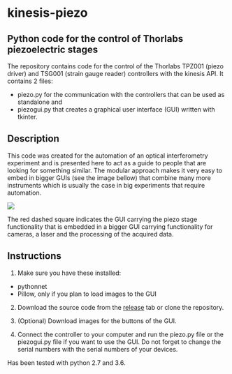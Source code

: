 # kinesis-piezo

## Python code for the control of Thorlabs piezoelectric stages
The repository contains code for the control of the Thorlabs TPZ001 (piezo driver) and
 TSG001 (strain gauge reader) controllers with the kinesis API. It contains 2 files:
- piezo.py for the communication with the controllers that can be used as standalone and
- piezogui.py that creates a graphical user interface (GUI) written with tkinter.

## Description
This code was created for the automation of an optical interferometry experiment and
is presented here to act as a guide to people that are looking for something similar.
 The modular approach makes it very easy to embed in bigger GUIs (see the image bellow)
 that combine many more instruments which is usually the case in big experiments
that require automation.

![](https://user-images.githubusercontent.com/49478566/59421776-12819000-8dc7-11e9-931c-7747ca39304a.png)

The red dashed square indicates the GUI carrying the piezo stage functionality that is 
embedded in a bigger GUI carrying functionality for cameras, a laser and the processing
of the acquired data.

## Instructions
1. Make sure you have these installed:
- pythonnet
- Pillow, only if you plan to load images to the GUI

2. Download the source code from the [release](https://github.com/azdagkas/kinesis-piezo/releases) tab 
or clone the repository.

3. (Optional) Download images for the buttons of the GUI.

4. Connect the controller to your computer and run the
 piezo.py file or the piezogui.py file if you want
 to use the GUI. Do not forget to change the serial numbers
 with the serial numbers of your devices.
 
Has been tested with python 2.7 and 3.6.
